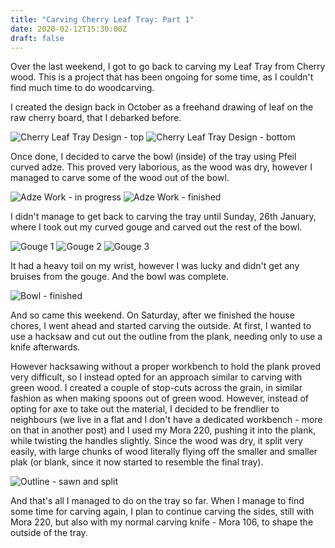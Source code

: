 ```yaml
---
title: "Carving Cherry Leaf Tray: Part 1"
date: 2020-02-12T15:30:00Z
draft: false
---
```


Over the last weekend, I got to go back to carving my Leaf Tray from Cherry
wood. This is a project that has been ongoing for some time, as I couldn't
find much time to do woodcarving.

I created the design back in October as a freehand drawing of leaf on the raw
cherry board, that I debarked before.

![Cherry Leaf Tray Design - top](/images/design_top.jpg)
![Cherry Leaf Tray Design - bottom](/images/design_bottom.jpg)

Once done, I decided to carve the bowl (inside) of the tray using Pfeil curved
adze. This proved very laborious, as the wood was dry, however I managed to
carve some of the wood out of the bowl.

![Adze Work - in progress](/images/adze_start.jpg)
![Adze Work - finished](/images/adze_finished.jpg)

I didn't manage to get back to carving the tray until Sunday, 26th January,
where I took out my curved gouge and carved out the rest of the bowl.

![Gouge 1](/images/gouge_1.jpg)
![Gouge 2](/images/gouge_2.jpg)
![Gouge 3](/images/gouge_3.jpg)

It had a heavy toil on my wrist, however I was lucky and didn't get any bruises
from the gouge. And the bowl was complete.

![Bowl - finished](/images/bowl_finished.jpg)

And so came this weekend. On Saturday, after we finished the house chores, I
went ahead and started carving the outside. At first, I wanted to use a hacksaw
and cut out the outline from the plank, needing only to use a knife afterwards.

However hacksawing without a proper workbench to hold the plank proved very
difficult, so I instead opted for an approach similar to carving with green
wood. I created a couple of stop-cuts across the grain, in similar fashion
as when making spoons out of green wood. However, instead of opting for axe to
take out the material, I decided to be frendlier to neighbours (we live in a
flat and I don't have a dedicated workbench - more on that in another post)
and I used my Mora 220, pushing it into the plank, while twisting the handles
slightly. Since the wood was dry, it split very easily, with large chunks of
wood literally flying off the smaller and smaller plak (or blank, since it now
started to resemble the final tray).

![Outline - sawn and split](/images/outline_saw.jpg)

And that's all I managed to do on the tray so far. When I manage to find some
time for carving again, I plan to continue carving the sides, still with Mora
220, but also with my normal carving knife - Mora 106, to shape the outside of
the tray.

